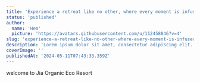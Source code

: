 ```yaml
---
title: 'Experience a retreat like no other, where every moment is infused with the magic of nature'
status: 'published'
author:
  name: 'Hem'
  picture: 'https://avatars.githubusercontent.com/u/112458846?v=4'
slug: 'experience-a-retreat-like-no-other-where-every-moment-is-infused-with-the-magic-of-nature'
description: 'Lorem ipsum dolor sit amet, consectetur adipiscing elit. Aliquam posuere non leo ac maximus. Nullam ultrices malesuada nunc, eget malesuada turpis hendrerit.'
coverImage: ''
publishedAt: '2024-05-11T07:43:33.359Z'
---
```


welcome to Jia Organic Eco Resort